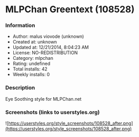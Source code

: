 # MLPChan Greentext (108528)

### Information
- Author: malus viovode (unknown)
- Created at: unknown
- Updated at: 12/21/2014, 8:04:23 AM
- License: NO-REDISTRIBUTION
- Category: mlpchan
- Rating: undefined
- Total installs: 42
- Weekly installs: 0


### Description
Eye Soothing style for MLPChan.net


### Screenshots (links to userstyles.org)
![https://userstyles.org/style_screenshots/108528_after.png](https://userstyles.org/style_screenshots/108528_after.png)


